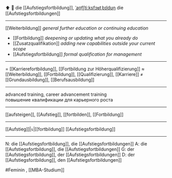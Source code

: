 ⬆️ 🔴 die [[Aufstiegsfortbildung]], [ˈaʊ̯fʃtiːksfɔʁtˌbɪldʊŋ](https://youglish.com/pronounce/Aufstiegsfortbildung/german)
die [[Aufstiegsfortbildungen]]

---
[[Weiterbildung]] *general further education or continuing education* 
- [[Fortbildung]] *deepening or updating what you already do*
- [[Zusatzqualifikation]] *adding new capabilities outside your current scope*
- [[Aufstiegsfortbildung]] *formal qualification for management*

---
= [[Karrierefortbildung]], [[Fortbildung zur Höherqualifizierung]]
≈ [[Weiterbildung]], [[Fortbildung]], [[Qualifizierung]], [[Karriere]]
≠ [[Grundausbildung]], [[Berufsausbildung]]

---
advanced training, career advancement training  
повышение квалификации для карьерного роста

---
[[aufsteigen]], [[Aufstieg]], [[fortbilden]], [[Fortbildung]]

---
[[Aufstieg]]|`s`|[[fortbildung]]
[[Aufstiegsfortbildung]]


---
N: die [[Aufstiegsfortbildung]], die [[Aufstiegsfortbildungen]]
A: die [[Aufstiegsfortbildung]], die [[Aufstiegsfortbildungen]]
G: der [[Aufstiegsfortbildung]], der [[Aufstiegsfortbildungen]]
D: der [[Aufstiegsfortbildung]], den [[Aufstiegsfortbildungen]]

#Feminin , [[MBA-Studium]]